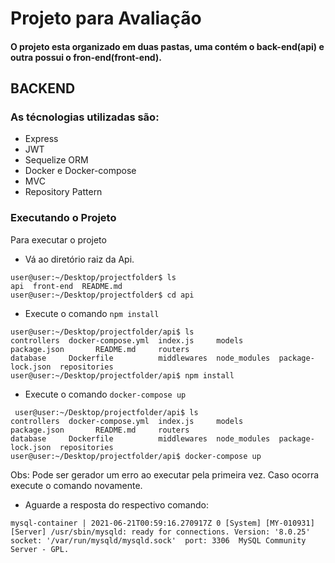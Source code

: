 # Projeto para Avaliação

#### O projeto esta organizado em duas pastas, uma contém o back-end(api) e outra possui o fron-end(front-end).

## BACKEND
### As técnologias utilizadas são:
- Express
- JWT
- Sequelize ORM
- Docker e Docker-compose
- MVC
- Repository Pattern

### Executando o Projeto

Para executar o projeto 

- Vá ao diretório raiz da Api.
```
user@user:~/Desktop/projectfolder$ ls
api  front-end  README.md
user@user:~/Desktop/projectfolder$ cd api
```
- Execute o comando `npm install`
 ```
 user@user:~/Desktop/projectfolder/api$ ls
controllers  docker-compose.yml  index.js     models        package.json       README.md     routers
database     Dockerfile          middlewares  node_modules  package-lock.json  repositories
user@user:~/Desktop/projectfolder/api$ npm install
 ```
 - Execute o comando `docker-compose up`
 ```
  user@user:~/Desktop/projectfolder/api$ ls
controllers  docker-compose.yml  index.js     models        package.json       README.md     routers
database     Dockerfile          middlewares  node_modules  package-lock.json  repositories
user@user:~/Desktop/projectfolder/api$ docker-compose up
 ```
 Obs: Pode ser gerador um erro ao executar pela primeira vez. Caso ocorra execute o comando novamente.
 
 - Aguarde a resposta do respectivo comando:
 ```
 mysql-container | 2021-06-21T00:59:16.270917Z 0 [System] [MY-010931] [Server] /usr/sbin/mysqld: ready for connections. Version: '8.0.25'  socket: '/var/run/mysqld/mysqld.sock'  port: 3306  MySQL Community Server - GPL.
 ```
 
 

